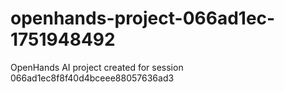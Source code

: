 # openhands-project-066ad1ec-1751948492
OpenHands AI project created for session 066ad1ec8f8f40d4bceee88057636ad3
